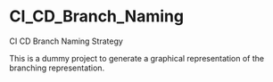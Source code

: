 # CI_CD_Branch_Naming
CI CD Branch Naming Strategy 

This is a dummy project to generate a graphical representation of the branching representation.
